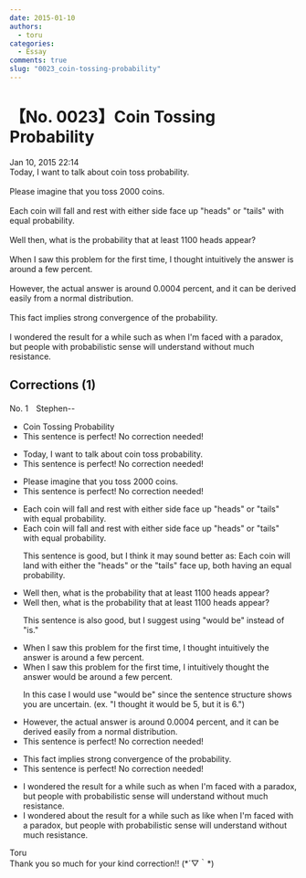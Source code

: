 ```yaml
---
date: 2015-01-10
authors:
  - toru
categories:
  - Essay
comments: true
slug: "0023_coin-tossing-probability"
---
```


# 【No. 0023】Coin Tossing Probability
<div class="date">Jan 10, 2015 22:14</div>
<div id="post"><div id="body_show_ori">
Today, I want to talk about coin toss probability.<br/><br/>Please imagine that you toss 2000 coins.<br/><br/>Each coin will fall and rest with either side face up "heads" or "tails" with equal probability.<br/><br/>Well then, what is the probability that at least 1100 heads appear?<br/><br/>When I saw this problem for the first time, I thought intuitively the answer is around a few percent.<br/><br/>However, the actual answer is around 0.0004 percent, and it can be derived easily from a normal distribution.<br/><br/>This fact implies strong convergence of the probability.<br/><br/>I wondered the result for a while such as when I'm faced with a paradox, but people with probabilistic sense will understand without much resistance.
</div></div>

<!-- more -->


## Corrections (1)
<div id="block"><div class="first_name"> No. 1　<span class="just_name">Stephen--</span></div><div id="block2">
<ul class="correction_field">
<li class="incorrect">Coin Tossing Probability</li>
<li class="corrected perfect">This sentence is perfect! No correction needed!</li>
</ul>
<ul class="correction_field">
<li class="incorrect">Today, I want to talk about coin toss probability.</li>
<li class="corrected perfect">This sentence is perfect! No correction needed!</li>
</ul>
<ul class="correction_field">
<li class="incorrect">Please imagine that you toss 2000 coins.</li>
<li class="corrected perfect">This sentence is perfect! No correction needed!</li>
</ul>
<ul class="correction_field">
<li class="incorrect">Each coin will fall and rest with either side face up "heads" or "tails" with equal probability.</li>
<li class="corrected correct">
Each coin will fall and rest with either side face up "heads" or "tails" with equal probability.
<p class="correction_comment">This sentence is good, but I think it may sound better as: Each coin will land with either the "heads" or the "tails" face up, both having an equal probability.</p>
</li>
</ul>
<ul class="correction_field">
<li class="incorrect">Well then, what is the probability that at least 1100 heads appear?</li>
<li class="corrected correct">
Well then, what is the probability that at least 1100 heads appear?
<p class="correction_comment">This sentence is also good, but I suggest using "would be" instead of "is."</p>
</li>
</ul>
<ul class="correction_field">
<li class="incorrect">When I saw this problem for the first time, I thought intuitively the answer is around a few percent.</li>
<li class="corrected correct">
When I saw this problem for the first time, I <span class="f_blue">intuitively thought</span> the answer <span class="f_red">would be </span>around a few percent.
<p class="correction_comment">In this case I would use "would be" since the sentence structure shows you are uncertain. (ex. "I thought it would be 5, but it is 6.")</p>
</li>
</ul>
<ul class="correction_field">
<li class="incorrect">However, the actual answer is around 0.0004 percent, and it can be derived easily from a normal distribution.</li>
<li class="corrected perfect">This sentence is perfect! No correction needed!</li>
</ul>
<ul class="correction_field">
<li class="incorrect">This fact implies strong convergence of the probability.</li>
<li class="corrected perfect">This sentence is perfect! No correction needed!</li>
</ul>
<ul class="correction_field">
<li class="incorrect">I wondered the result for a while such as when I'm faced with a paradox, but people with probabilistic sense will understand without much resistance.</li>
<li class="corrected correct">
I wondered <span class="f_red">about </span>the result for a while <span class="sline">such as</span> <span class="f_red">like </span>when I'm faced with a paradox, but people with probabilistic sense will understand without much resistance.
</li>
</ul>
</div><div class="name"><span class="just_name">Toru</span><br>
Thank you so much for your kind correction!! (*´▽｀*)
</div>
</div>
